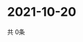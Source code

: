 # 2021-10-20
  共 0条

  <!-- BEGIN -->
  <!-- 最后更新时间Wed Oct 20 2021 00:18:11 GMT+0000 (Coordinated Universal Time) -->
  
  <!-- END -->
  
  